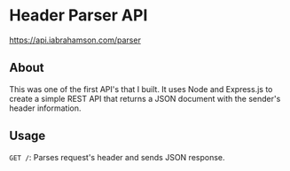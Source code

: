 # Header Parser API
https://api.iabrahamson.com/parser

## About
This was one of the first API's that I built. It uses Node and Express.js to create a simple REST API that returns a JSON document with the sender's header information.

## Usage

`GET /`: Parses request's header and sends JSON response.
